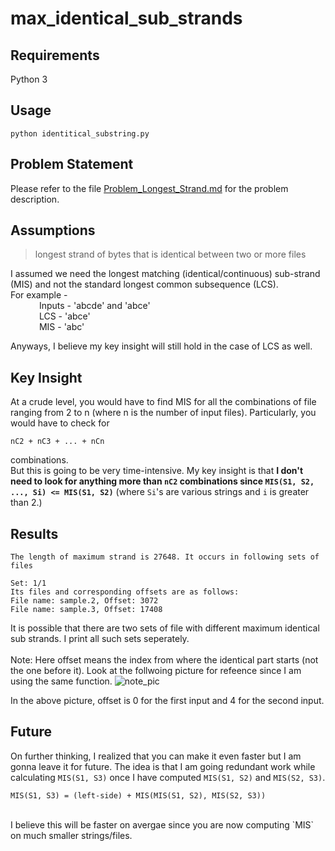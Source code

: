 # max_identical_sub_strands

## Requirements
Python 3

## Usage
`python identitical_substring.py`

## Problem Statement 
Please refer to the file [Problem_Longest_Strand.md](Problem_Longest_Strand.md) for the problem description. 

## Assumptions
> longest strand of bytes that is identical between two or more files

I assumed we need the longest matching (identical/continuous) sub-strand (MIS) and not the standard longest common subsequence (LCS). 
<br />
For example - 
<br />
&emsp;&emsp;&emsp; Inputs - 'abcde' and 'abce' <br />
&emsp;&emsp;&emsp; LCS - 'abce' <br />
&emsp;&emsp;&emsp;	MIS - 'abc' <br />

Anyways, I believe my key insight will still hold in the case of LCS as well.  

## Key Insight
At a crude level, you would have to find MIS for all the combinations of file ranging from 2 to n (where n is the number of input files). Particularly, you would have to check for 
<br />
```
nC2 + nC3 + ... + nCn
```
combinations. 
<br />
But this is going to be very time-intensive. My key insight is that **I don't need to look for anything more than `nC2` combinations since `MIS(S1, S2, ..., Si) <= MIS(S1, S2)`** (where `Si`'s are various strings and `i` is greater than 2.)

## Results 
```
The length of maximum strand is 27648. It occurs in following sets of files

Set: 1/1
Its files and corresponding offsets are as follows:
File name: sample.2, Offset: 3072
File name: sample.3, Offset: 17408
```
It is possible that there are two sets of file with different maximum identical sub strands. I print all such sets seperately. 
<br />
<br />
Note: Here offset means the index from where the identical part starts (not the one before it). Look at the follwoing picture for refeence since I am using the same function. 
![note_pic](https://user-images.githubusercontent.com/5251592/115482552-97842e80-a214-11eb-9ed8-4b5e374bc7e8.png)

In the above picture, offset is 0 for the first input and 4 for the second input.

## Future
On further thinking, I realized that you can make it even faster but I am gonna leave it for future. The idea is that I am going redundant work while calculating `MIS(S1, S3)` once I have computed `MIS(S1, S2)` and `MIS(S2, S3)`. 
```
MIS(S1, S3) = (left-side) + MIS(MIS(S1, S2), MIS(S2, S3))
```
<br />
I believe this will be faster on avergae since you are now computing `MIS` on much smaller strings/files. 
